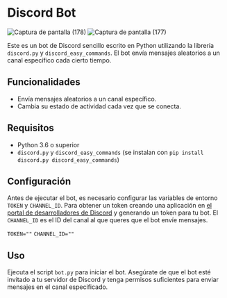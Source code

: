 
# Discord Bot

![Captura de pantalla (178)](https://github.com/Pac0M/bot-discord-randoms-mensajes/assets/119814973/9e54d436-a933-451a-9e8f-e04ea4c98c42)
![Captura de pantalla (177)](https://github.com/Pac0M/bot-discord-randoms-mensajes/assets/119814973/a2e3c617-96b1-469b-9b72-51b01a3dd098)

Este es un bot de Discord sencillo escrito en Python utilizando la librería `discord.py` y `discord_easy_commands`. El bot envía mensajes aleatorios a un canal específico cada cierto tiempo.

## Funcionalidades

- Envía mensajes aleatorios a un canal específico.
- Cambia su estado de actividad cada vez que se conecta.

## Requisitos

- Python 3.6 o superior
- `discord.py` y `discord_easy_commands` (se instalan con `pip install discord.py discord_easy_commands`)

## Configuración

Antes de ejecutar el bot, es necesario configurar las variables de entorno `TOKEN` y `CHANNEL_ID`. Para obtener un token creando una aplicación en [el portal de desarrolladores de Discord](https://discord.com/developers/applications) y generando un token para tu bot. El `CHANNEL_ID` es el ID del canal al que queres que el bot envíe mensajes.


`TOKEN=""`
`CHANNEL_ID=""`


## Uso

Ejecuta el script `bot.py` para iniciar el bot. Asegúrate de que el bot esté invitado a tu servidor de Discord y tenga permisos suficientes para enviar mensajes en el canal especificado.


